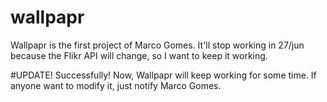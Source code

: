 wallpapr
========

Wallpapr is the first project of Marco Gomes. It'll stop working in 27/jun because the Flikr API will change, so I want to keep it working.

#UPDATE!
Successfully! Now, Wallpapr will keep working for some time. If anyone want to modify it, just notify Marco Gomes.
